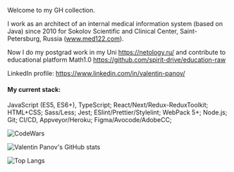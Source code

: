Welcome to my GH collection.

I work as an architect of an internal medical information system (based on Java) since 2010 for Sokolov Scientific and Clinical Center, Saint-Petersburg, Russia (www.med122.com).

Now I do my postgrad work in my Uni https://netology.ru/ and contribute to educational platform Math1.0 https://github.com/spirit-drive/education-raw

LinkedIn profile: https://www.linkedin.com/in/valentin-panov/

#### My current stack:
 JavaScript (ES5, ES6+), TypeScript;
 React/Next/Redux-ReduxToolkit;
 HTML+CSS;
 Sass/Less;
 Jest;
 ESlint/Prettier/Stylelint;
 WebPack 5+;
 Node.js;
 Git;
 CI/CD, Appveyor/Heroku;
 Figma/Avocode/AdobeCC;

![CodeWars](https://www.codewars.com/users/vpanov/badges/small)

![Valentin Panov's GitHub stats](https://github-readme-stats.vercel.app/api?username=valentin-panov)

![Top Langs](https://github-readme-stats.vercel.app/api/top-langs/?username=valentin-panov&layout=compact)
